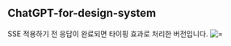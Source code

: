 ## ChatGPT-for-design-system

SSE 적용하기 전 응답이 완료되면 타이핑 효과로 처리한 버전입니다. 
![=](https://github.com/user-attachments/assets/f6ea3c85-3406-47b8-843e-31cb37845774)
